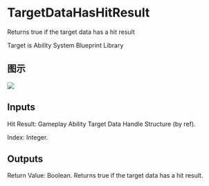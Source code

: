 # TargetDataHasHitResult

Returns true if the target data has a hit result

Target is Ability System Blueprint Library

## 图示

![]($-20221218-17325961.png)

## Inputs

Hit Result: Gameplay Ability Target Data Handle Structure (by ref).

Index: Integer.  

## Outputs

Return Value: Boolean. Returns true if the target data has a hit result.

